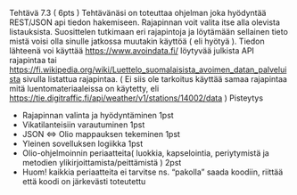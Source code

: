 Tehtävä 7.3 ( 6pts )
Tehtävänäsi on toteuttaa ohjelman joka hyödyntää REST/JSON api tiedon
hakemiseen. Rajapinnan voit valita itse alla olevista listauksista. Suosittelen
tutkimaan eri rajapintoja ja löytämään sellainen tieto mistä voisi olla sinulle jatkossa
muutakin käyttöä ( eli hyötyä ).
Tiedon lähteenä voi käyttää https://www.avoindata.fi/ löytyvää julkista API rajapintaa
tai https://fi.wikipedia.org/wiki/Luettelo_suomalaisista_avoimen_datan_palveluista
sivulla listattua rajapintaa. ( Ei siis ole tarkoitus käyttää samaa rajapintaa mitä
luentomateriaaleissa on käytetty, eli
https://tie.digitraffic.fi/api/weather/v1/stations/14002/data )
Pisteytys
- Rajapinnan valinta ja hyödyntäminen 1pst
- Vikatilanteisiin varautuminen 1pst
- JSON ⇔ Olio mappauksen tekeminen 1pst
- Yleinen sovelluksen logiikka 1pst
- Olio-ohjelmoinnin periaatteita( luokkia, kapselointia, periytymistä ja metodien
ylikirjoittamista/peittämistä ) 2pst
- Huom! kaikkia periaatteita ei tarvitse ns. “pakolla” saada koodiin, riittää
että koodi on järkevästi toteutettu